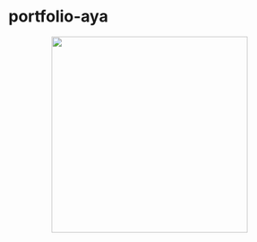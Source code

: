 # portfolio-aya

<p align="center">
  <img src="![Uploading Web 1366 – 1.png…]()" width="350" >
</p>
